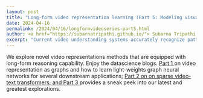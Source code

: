 ```yaml
---
layout: post
title: "Long-form video representation learning (Part 5: Modeling visual relationships and actions)"
date: 2024-04-16
permalink: /2024/04/16/longformvideoseries-part5.html
author: <a href="https://subarnatripathi.github.io/"> Subarna Tripathi </a>
excerpt: "Current video understanding systems accurately recognize patterns in short video clips, but fails to process a video content over a few seconds due to computation and memory bottleneck. We propose a video representation method based on a spatio-temporal graph learning (SPELL) to equip it with long-term reasoning ability... "  
---
```


We explore novel video representations methods that are equipped with long-form reasoning capability. 
Enjoy the datascience blogs. <a href="https://towardsdatascience.com/long-form-video-representation-learning-part-1-video-as-graphs-c55b609d9100"> Part 1 </a> on video representation as graphs and how to learn light-weights graph neural networks for several downstream applications; <a href="https://medium.com/@subarna.tripathi/long-form-video-representation-learning-part-2-video-as-sparse-transformers-29fbd0ed9e71"> Part 2 on on sparse video-text transformers; and <a href="https://medium.com/@subarna.tripathi/long-form-video-representation-learning-part-3-latest-and-greatest-in-long-form-video-1b6dee0f5f6e"> Part 3 </a> provides a sneak peek into our latest and greatest explorations.



